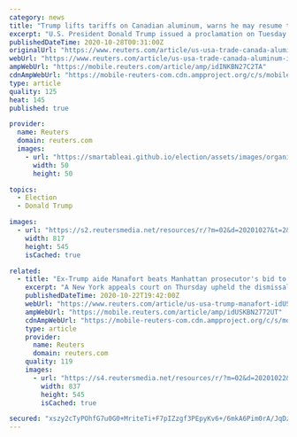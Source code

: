 ```yaml
---
category: news
title: "Trump lifts tariffs on Canadian aluminum, warns he may resume them"
excerpt: "U.S. President Donald Trump issued a proclamation on Tuesday formally removing tariffs on raw aluminum imports from Canada but threatening to reinstate them if there was a surge in imports of the metal across the northern U."
publishedDateTime: 2020-10-28T00:31:00Z
originalUrl: "https://www.reuters.com/article/us-usa-trade-canada-aluminum-idINKBN27C2TA"
webUrl: "https://www.reuters.com/article/us-usa-trade-canada-aluminum-idINKBN27C2TA"
ampWebUrl: "https://mobile.reuters.com/article/amp/idINKBN27C2TA"
cdnAmpWebUrl: "https://mobile-reuters-com.cdn.ampproject.org/c/s/mobile.reuters.com/article/amp/idINKBN27C2TA"
type: article
quality: 125
heat: 145
published: true

provider:
  name: Reuters
  domain: reuters.com
  images:
    - url: "https://smartableai.github.io/election/assets/images/organizations/reuters.com-50x50.jpg"
      width: 50
      height: 50

topics:
  - Election
  - Donald Trump

images:
  - url: "https://s2.reutersmedia.net/resources/r/?m=02&d=20201027&t=2&i=1539024638&w=&fh=545px&fw=&ll=&pl=&sq=&r=LYNXMPEG9Q1SE"
    width: 817
    height: 545
    isCached: true

related:
  - title: "Ex-Trump aide Manafort beats Manhattan prosecutor's bid to revive NY fraud charges"
    excerpt: "A New York appeals court on Thursday upheld the dismissal of state fraud charges against Paul Manafort, saying that reviving the case against U.S. President Donald Trump's former campaign chairman would violate double jeopardy rules."
    publishedDateTime: 2020-10-22T19:42:00Z
    webUrl: "https://www.reuters.com/article/us-usa-trump-manafort-idUSKBN2772UT"
    ampWebUrl: "https://mobile.reuters.com/article/amp/idUSKBN2772UT"
    cdnAmpWebUrl: "https://mobile-reuters-com.cdn.ampproject.org/c/s/mobile.reuters.com/article/amp/idUSKBN2772UT"
    type: article
    provider:
      name: Reuters
      domain: reuters.com
    quality: 119
    images:
      - url: "https://s4.reutersmedia.net/resources/r/?m=02&d=20201022&t=2&i=1538504910&w=&fh=545px&fw=&ll=&pl=&sq=&r=LYNXMPEG9L1LU"
        width: 837
        height: 545
        isCached: true

secured: "xszy2cTyPOhfG7u0G0+MriteTi+F7pIZzgf3PEpyKv6+/6mkA6Pim0rA/JqDzEy8NFkrLdM9WRMDWmasrGzLXeCBJ6VMh+2P7IijUIR2OXKL2Mj1U9Tz58gCWJ+HDaJTBIslfPmoNI24I6skG4IvbSQezhmv4ZgesDFuehg+tKUmVKqCaaYPLTcMfZu+dSJEUdelNQZCWZQ8h4uEt0zdIW6L+17FSXzmI6TQcZiay6PRMScXyuvbaIKlVBatp920OqzHD2+p3njOgSdqluIuTsEYmEruORKo5B13DR0KCO2xXbqzqY+SlTJTPwv7iw+tf5Y6ZyyHJWkl0h6zrfi3unHQ3jG8lUjE2kd+DPzwwyM=;X5FrxAv61h7YLYdZb9U3gw=="
---
```


